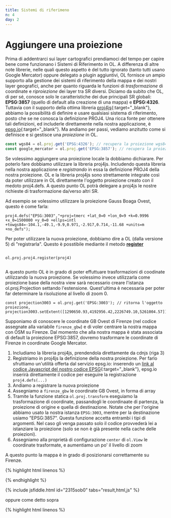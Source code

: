 ```yaml
---
title: Sistemi di riferimeno
n: 4
day: 2
---
```


# Aggiungere una proiezione #

Prima di addentrarci sui layer cartografici prendiamoci del tempo per capire bene come funzionano i Sistemi di Riferimento in OL. A differenza di altre note librerie, nelle quali questo aspetto è del tutto ignorato (tanto tutti usano Google Mercator) oppure delegato a plugin aggiuntivi, OL fornisce un ampio supporto alla gestione dei sistemi di riferimento della mappa e dei nostri layer geografici, anche per quanto riguarda le funzioni di _trasformazione_ di coordinate e _riproiezione_ dei layer tra SR diversi.
Diciamo da subito che OL, di per sé, conosce solo le caratteristiche dei due principali SR globali: **EPSG:3857** (quello di default alla creazione di una mappa) e **EPSG:4326**. Tuttavia con il supporto della ottima libreria [proj4js](http://proj4js.org/){:target="_blank"}, abbiamo la possibilità di definire e usare qualsiasi sistema di riferimento, posto che se ne conosca la definizione PROJ4. Una ricca fonte per ottenere tali definizioni, ed includerle direttamente nella nostra applicazione, è [epsg.io](http://epsg.io/){:target="_blank"}. Ma andiamo per passi, vediamo anzitutto come si definisce e si gestisce una _proiezione_ in OL.

```javascript
const wgs84 = ol.proj.get('EPSG:4326'); // recupera la proiezione wgs84
const google_mercator = ol.proj.get('EPSG:3857'); // recupera la proiezione 3857
```
Se volessimo aggiungere una proiezione locale la dobbiamo dichiarare.
Per poterlo fare dobbiamo utilizzare la libreria proj4js. Includendo questa libreria nella nostra applicazione e _registrando_ in essa la definizione PROJ4 della nostra proiezione.
OL e la libreria proj4js sono strettamente integrate così da poter utilizzare in OL direttamente l'oggetto proiezione creato con il medoto proj4.defs.
A questo punto OL potrà delegare a proj4js le nostre richieste di trasformazione da/verso altri SR.

Ad esempio se volessimo utilizzare la proiezione Gauss Boaga Ovest, questo è come farla:

```
proj4.defs("EPSG:3003","+proj=tmerc +lat_0=0 +lon_0=9 +k=0.9996 +x_0=1500000 +y_0=0 +ellps=intl +towgs84=-104.1,-49.1,-9.9,0.971,-2.917,0.714,-11.68 +units=m +no_defs");
```

Per poter utilizzare la nuova proiezione, dobbiamo dire a OL (dalla versione 5) di "registrarla".
Questo è posstibile mediante il metodo [**register**](https://openlayers.org/en/latest/apidoc/module-ol_proj_proj4.html#.register)


```

ol.proj.proj4.register(proj4)


```

A questo punto OL è in grado di poter effuttuare trasformazioni di coodinate utilizzando la nuova proiezione.
Se volessimo invece utilizzarla come proiezione base della nostra view sarà necessario creare l'istanza ol.proj.Projection settando l'estensione.
Quest'ultima è necessaria per poter far determinare la risoluzione al livello di zoom 0.

```
const projection3003 = ol.proj.get('EPSG:3003'); // ritorna l'oggetto proiezione,
projection3003.setExtent([1290650.93,4192956.42,2226749.10,5261004.57])

```
Supponiamo di conoscere le coordinate GB Ovest di Firenze (nel codice assegnate alla variabile `firenze_gbw`) e di voler centrare la nostra mappa con OSM su Firenze. Dal momento che alla nostra mappa è stata associata di default la proiezione EPSG:3857, dovremo trasformare le coordinate di Firenze in coordinate Google Mercator.

1. Includiamo la libreria proj4js, prendendola direttamente da cdnjs (riga 3)
2. Registriamo in proj4js la definizione della nostra proiezione. Per farlo sfruttiamo un'utilità offerta dal servizio epsg.io: inserendo un [link al codice Javascript del nostro codice EPSG](http://epsg.io/3003.js){:target="_blank"}, epsg.io inserirà direttamente il codice per eseguire la registrazione `proj4.defs(...)`
3. Andiamo a registrare la nuova proiezione
4. Assegniamo a `firenze_gbw` le coordinate GB Ovest, in forma di array
5. Tramite la funzione statica `ol.proj.transform` eseguiamo la trasformazione di coordinate, passandogli le coordinaate di partenza, la proiezione di origine e quella di destinazione. Notate che per l'origine abbiamo usato la nostra istanza `EPSG:3003`, mentre per la destinazione usiamo "EPSG:3857". Questa funzione accetta entrambi i tipi di argomenti. Nel caso gli venga passato solo il codice provvederà lei a istanziare la proiezione (solo se non è già presente nella cache delle proiezioni).
6. Assegniamo alla proprietà di configurazione `center` di `ol.View` le coordinate trasformate, e aumentiamo un po' il livello di zoom

A questo punto la mappa è in grado di posizionarsi correttamente su Firenze.

{% highlight html linenos %}
<body>
  <div id="map" class="map"></div>
  <script src="https://cdnjs.cloudflare.com/ajax/libs/proj4js/2.5.0/proj4.js"></script>
  <script src="http://epsg.io/3003.js"></script>
  <script src="../assets/js/ol.js"></script>
  <script>
    ol.proj.proj4.register(proj4)
    const firenze_gbw = [1681450.785672498, 4848967.319261061];
    cost firenze_gmerc = ol.proj.transform(firenze_gbw, "EPSG:3003", "EPSG:3857");
    const map = new ol.Map({
      layers: [
        new ol.layer.Tile({
          source: new ol.source.OSM()
        })
      ],
      target: 'map',
      view: new ol.View({
        center: firenze_gmerc,
        zoom: 10
      })
    });
    
  </script>
</body>
{% endhighlight %}
  
{% include jsfiddle.html id="2315sob0" tabs="result,html,js" %}


oppure come detto sopra

{% highlight html linenos %}
<body>
    <div id="map" class="map"></div>
    <script>
      ol.proj.proj4.register(proj4)
      const firenze_gbw = [1681450.785672498, 4848967.319261061];
      
      /*
        VADO A CREARE L'INSTANZA ol.proj.Projection 
        SETTANDO L'EXTENT CHE SERVIRA' ALLA VIEW PER CALCOLARE
        LA RISOLUZIONE ALLO ZOOM 0
     */   
      const projection = new ol.proj.Projection({
        code: 'EPSG:3003',
        extent: [1290650.93,4192956.42,2226749.10,5261004.57]
      })
        
      const map = new ol.Map({
         layers: [
           new ol.layer.Tile({
             source: new ol.source.OSM()
           })
         ],
         target: 'map',
         view: new ol.View({
           center: firenze_gbw,
           projection: projection,
           zoom: 12
         })
      });
    </script>
  </body>
{% endhighlight %} 

<!--- 

Come già detto l'inclusione di proj4js e della definizione del SR è necessaria solo se abbiamo necessità di eseguire trasformazioni e/o riproiezioni lato client. Se vogliamo solo assegnare un SR alla mappa o ad un layer è sufficiente creare una `ol.proj.Projection` assegnandogli il codice EPSG.

In questo esempio abbiamo eseguito una trasformazione usando direttamente i valori delle coordinate. Come vedremo più avanti è possibile eseguire trasformazioni anche direttamente su singoli elementi geometrici (punti, linee e poligoni) o su interi strati vettoriali e raster.


# Calcolo di distanze e aree sulla sfera
In OpenLayers tutti i calcoli di lunghezza e area delle geometrie lineari e poligonali sono effettuati sul piano, senza considerare la sfera e tantomeno lo sferoide. Questa approssimazione può essere sufficiente per piccole porzioni di territorio ma, com'è noto, l'errore diventa significativo già per distanze di qualche decina di chilometri. Un'approssimazione migliore consiste nell'eseguire i calcoli su una sfera. Per questo OpenLayers offre la classe `ol.Sphere`, che permette di calcolra distanze e aree con i metodi della trigonometria sferica tramite i metodi `ol.Sphrere.getLength` e `ol.Sphere.getArea`. 

Se non diversamente specificato viene creata una sfera con raggio pari al raggio medio dell'ellissoide WGS84, ed i calcoli assumono che le geometrie siano rappresentate secondo il sistema di riferimento EPSG:3857.

{% highlight javascript %}
const wgs84Sphere= new ol.Sphere();

const Firenze_Siena = (new ol.geom.LineString([
  [11.254167, 43.771389],
  [11.331389, 43.318333]
])).transform("EPSG:4326", "EPSG:3857");

const distanza_planare = Firenze_Siena.getLength(); // -> ~70.11 Km
const distanza_sferica = ol.Sphere.getLength(Firenze_Siena); // -> ~50.76 Km
{% endhighlight %}

{% include jsfiddle.html id="t9q6nd99" tabs="result,html" height="500" %}

Per questo calcolo OL implementa l'{% include link.md url="https://en.wikipedia.org/wiki/Haversine_formula" title="algoritmo dell'haversine" %} . Per dei risultati più precisi si dovrebbe utilizzare l'ellissoide ad esempio con le {% include link.md url="https://en.wikipedia.org/wiki/Vincenty%27s_formulae" title="formule di Vincenty" %} ma in prima approssimazione i risultati forniti dal calcolo sferico sono molto più realistici di quelli ottenuti dalla formula pitagorica sul piano.

# Scala #
Una domanda che viene posta spesso dagli utenti dei servizi WebGIS è di poter visualizzare o impostare la _scala geografica_ della mappa. Si capisce questa esigenza, data dalla possibilità di determinare esattamente tale valore sia su supporti fisici che all'interno dei software desktop GIS. Sul web questa richiesta si scontra con un problema fondamentale: non è possibile sapere esattamente la risoluzione (DPI - dots per inch) dello schermo su cui si sta visualizzando la pagina Web. Spieghiamo cosa significa...

 Per poter determinare la dimensione di un elemento grafico rappresentato su supporto digitale è necessario sapere qual'è il rapporto tra il numero di pixel rappresentati sullo schermo e la loro effettiva dimensione metrica. Conoscendo questo rapporto, appunto i **dots per inch** (punti per pollice o, tramite conversione, per cm o metro), posso sapere la dimensione sullo schermo di un elemento grafico.

 {% highlight javascript %}
const centimetri = 20 // dimensione mappa in centimetri
const dimensione_pixels = 600; // dimensione mappa in pixel
const dpc = dimensione_pixels / centimetri // -> 30 risoluzione schermo in pixel per centimetro
const centimetri_pixel = 1 / dpc // centrimentri per pixel
{% endhighlight %}
 
 Se a questo si abbina l'informazione della **risoluzione** della nostra mappa, che in OL significa il rapporto metri / pixel del contenuto della mappa, avremmo tutto quello che ci serve per sapere la _scala_ della mappa:
 
{% highlight javascript %}
const dimensione_metri = 1500 // dimensione in metri del contenuto della mappa
const dimensione_pixels = 600; // dimensione mappa in pixel
const risoluzione = dimensione_metri /dimensione_pixels; // risoluzione mappa in metri per pixel
const rapporto_scala = risoluzione / centimetri_pixel * 100 // -> 7500 rapporto di scala della mappa
{% endhighlight %}
 
 <br>
!["Scala di una mappa"]({{ "/assets/img/scale.png" | relative_url }} "Scala di una mappa")
<br>
 
 Questo in teoria, ma come abbiamo detto ci manca l'informazione di base: nessuno ci sa dire, all'interno di un browser web, i DPI dello schermo. Ne consegue che **non è possibile determinare con precisione la scala di una mappa all'interno di una pagina Web**.
 Per poter ottenere un valore _indicativo_ si usano valori standard di DPI. Spesso si usa, ad esempio, il valore DPI ottenuto dallo standard WMS di OGC. **WMS 1.3 definisce una dimensione standard del pixel di 0.28mm**, da cui si può ricavare un DPI di `25.4/0.28 = 90.71` pixel / inch.
 
# Risoluzione e zoom #
Direttamente collegato al concetto di risoluzione geografica della mappa (metri / pixel) c'è quello di **zoom**. L'aumento del livello di zoom corrisponde ad una diminuzione del valore della risoluzione, perché a parità di pixel sarà rappresentata una porzione più piccola di mappa.
 In OpenLayers, se non definito altrimenti, i livelli di zoom sono calcolati automaticamente sulla base di un livello minimo e un livello massimo di zoom e un rapporto tra livelli successivi di un fattore 2. In altre parole ad ogni passaggio tra livelli di zoom adiacenti la risoluzione si raddoppia o si dimezza.
 
 Negli esempi con una mappa con sistema di riferimento ESPG:3857 il calcolo delle risoluzioni (e quindi degli zoom) avviene più o meno così:
 
{% highlight javascript %}
const estensione_proj = [-20037508.342789244, -20037508.342789244, 20037508.342789244, 20037508.342789244] // estensione su cui è definita la proiezione
const larghezza = 20037508.342789244 * 2; // larghezza totale in metri dell'estensione
const maxResolution = larghezza / 256 // -> 156543.03392804097 larghezza totale diviso la larghezza, in pixel, di una singola tile
const resolutions = [];
for(let i = 0; i < 29; i++) { // calcolo la risoluzione tra un livello minimo 0 e un massimo di 28 (sono il numero di default di livelli di zoom)
  resolutions.push(maxResolution / Math.pow(2,i)); // risoluzione / 2^0; risoluzione / 2^1; ecc.
};
console.log(resolutions); // stampo l'array nella console
{% endhighlight %}

Il risultato è che le risoluzioni della mappa precalcolate sono le seguenti:

```
0: 156543.03392804097
1: 78271.51696402048
2: 39135.75848201024
3: 19567.87924100512
4: 9783.93962050256
5: 4891.96981025128
6: 2445.98490512564
7: 1222.99245256282
8: 611.49622628141
9: 305.748113140705
10: 152.8740565703525
11: 76.43702828517625
12: 38.21851414258813
13: 19.109257071294063
14: 9.554628535647032
15: 4.777314267823516
16: 2.388657133911758
17: 1.194328566955879
18: 0.5971642834779395
19: 0.29858214173896974
20: 0.14929107086948487
21: 0.07464553543474244
22: 0.03732276771737122
23: 0.01866138385868561
24: 0.009330691929342804
25: 0.004665345964671402
26: 0.002332672982335701
27: 0.0011663364911678506
28: 0.0005831682455839253
```

Nel momento in cui andiamo a indicare, come nell'esempio precedente, un livello di zoom 10 stiamo dicendo alla mappa di settare la risoluzione a 152.874 metri / pixel. Qual'è la sua scala? Se usiamo il pixel standard (0.28 mm/pixel) la scala sarà approssimativamente 1:545978:

{% highlight javascript %}
const rapporto_scala = 152.874 / 0.00028; // -> scala di riduzione 1:545978
{% endhighlight %}
-->
